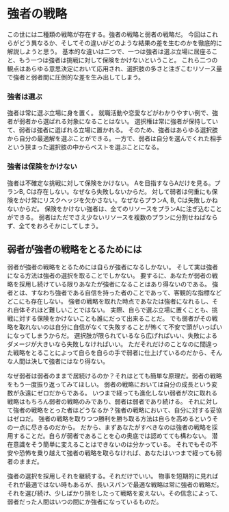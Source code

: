 # 強者の戦略

この世には二種類の戦略が存在する。強者の戦略と弱者の戦略だ。
今回はこれらがどう異なるか、そしてその違いがどのような結果の差を生むのかを徹底的に解説しようと思う。
基本的な違いは二つで、一つは強者は選ぶ立場に居座ること、もう一つは強者は挑戦に対して保険をかけないということ。
これら二つの観点はあらゆる意思決定において応用され、選択肢の多さと注ぎこむリソース量で強者と弱者間に圧倒的な差を生み出してしまう。

### 強者は選ぶ

強者は常に選ぶ立場に身を置く。
就職活動や恋愛などがわかりやすい例で、強者が弱者から選ばれる対象になることはない。
選択権は常に強者が保持していて、弱者は強者に選ばれる立場に置かれる。
そのため、強者はあらゆる選択肢から自分の最適解を選ぶことができる。一方で、弱者は自分を選んでくれた相手という狭まった選択肢の中からベストを選ぶことになる。

### 強者は保険をかけない

強者は不確定な挑戦に対して保険をかけない。
Aを目指すならAだけを見る。プランB, Cは存在しない。なぜなら失敗しないからだ。
対して弱者は何重にも保険をかけ常にリスクヘッジを欠かさない。なぜならプランA, B, Cは失敗しかねないからだ。
保険をかけない強者は、全てのリソースをプランAに注ぎ込むことができる。
弱者はただでさえ少ないリソースを複数のプランに分割せねばならず、全てをおろそかにしてしまう。


## 弱者が強者の戦略をとるためには

弱者が強者の戦略をとるためには自らが強者になるしかない。
そして実は強者になる方法は強者の選択を取ることでしかない。
要するに、あなたが弱者の戦略を採用し続けている限りあなたが強者になることはあり得ないのである。
強者とは、すなわち強者である自信を持った者のことであって、客観的な指標などどこにも存在しない。
強者の戦略を取れた時点であなたは強者になれるし、それ自体それほど難しいことではない。
実際、自らで選ぶ立場に置くことも、挑戦に対する保険をかけないことも誰にだって出来ることだ。
でも弱者がその戦略を取れないのは自分に自信がなくて失敗することが怖くて不安で頭がいっぱいになってしまうからだ。
選択肢が限られているなら広げればいい、失敗によるダメージが大きいなら失敗しなければいい。
ただそれだけのことなのに間違った戦略をとることによって自らを自らの手で弱者に仕上げているのだから、そんな人間は決して強者にはなり得ない。

なぜ弱者は弱者のままで居続けるのか？それはとても簡単な原理だ。弱者の戦略をもう一度振り返ってみてほしい。
弱者の戦略においては自分の成長という変数が永遠にゼロだからである。
いつまで経っても進化しない弱者が次に取れる戦略はもちろん弱者の戦略のみであり、弱者は弱者であり続ける。
それに対して強者の戦略をとった者はどうなるか？強者の戦略において、自分に対する妥協はゼロだ。
強者の戦略を取りつつ勝利を勝ち取る方法は自らを高めるというその一点に尽きるのだから。
だから、まずあなたがすべきなのは強者の戦略を採用することだ。自らが弱者であることを心の奥底では認めてても構わない。
潜在意識をそう簡単に変えることはできないのは分かっている。
それでもその不安や恐怖を乗り越えて強者の戦略を取らなければ、あなたはいつまで経っても弱者のままだ。

強者の選択を採用しそれを継続する。それだけでいい。
物事を短期的に見ればそれが最適ではない時もあるが、長いスパンで最適な戦略は常に強者の戦略だ。
それを選び続け、少しばかり損をしたって戦略を変えない。その信念によって、弱者だった人間はいつの間にか強者になっているものだ。
